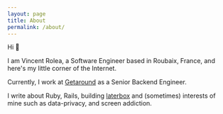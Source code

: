 ```yaml
---
layout: page
title: About
permalink: /about/
---
```


Hi 👋

I am Vincent Rolea, a Software Engineer based in Roubaix, France, and here's my little corner of the Internet.

Currently, I work at [Getaround](https://getaround.com/) as a Senior Backend Engineer.

I write about Ruby, Rails, building [laterbox](https://laterbox.io) and (sometimes) interests of mine such as data-privacy, and screen addiction.
